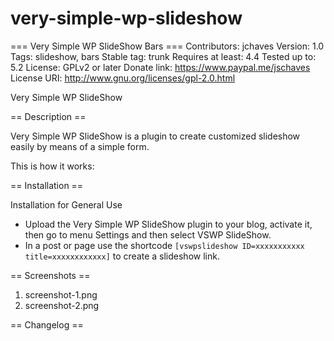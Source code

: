 # very-simple-wp-slideshow
=== Very Simple WP SlideShow Bars ===
Contributors: jchaves
Version:	1.0
Tags: slideshow, bars
Stable tag: trunk
Requires at least: 4.4
Tested up to: 5.2
License: GPLv2 or later
Donate link: https://www.paypal.me/jschaves
License URI: http://www.gnu.org/licenses/gpl-2.0.html

Very Simple WP SlideShow 

== Description ==

Very Simple WP SlideShow is a plugin to create customized slideshow easily by means of a simple form.

This is how it works:


== Installation ==

Installation for General Use

* Upload the Very Simple WP SlideShow plugin to your blog, activate it, then go to menu Settings and then select VSWP SlideShow.
* In a post or page use the shortcode `[vswpslideshow ID=xxxxxxxxxxx title=xxxxxxxxxxxx]` to create a slideshow link.

== Screenshots ==

1. screenshot-1.png
2. screenshot-2.png

== Changelog ==